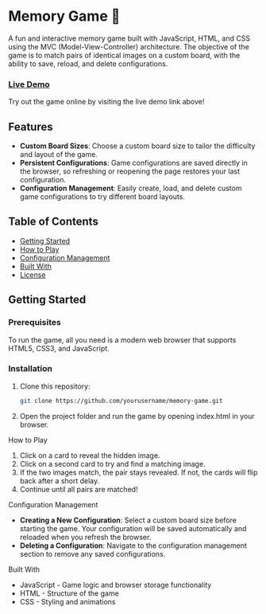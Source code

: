 # Memory Game 🧠

A fun and interactive memory game built with JavaScript, HTML, and CSS using the MVC (Model-View-Controller)
architecture. The objective of the game is to match pairs of identical images on a custom board, with the ability to
save, reload, and delete configurations.

### [Live Demo](https://memory-game-wdai.netlify.app/)

Try out the game online by visiting the live demo link above!

## Features

- **Custom Board Sizes**: Choose a custom board size to tailor the difficulty and layout of the game.
- **Persistent Configurations**: Game configurations are saved directly in the browser, so refreshing or reopening the
  page restores your last configuration.
- **Configuration Management**: Easily create, load, and delete custom game configurations to try different board
  layouts.

## Table of Contents

- [Getting Started](#getting-started)
- [How to Play](#how-to-play)
- [Configuration Management](#configuration-management)
- [Built With](#built-with)
- [License](#license)

## Getting Started

### Prerequisites

To run the game, all you need is a modern web browser that supports HTML5, CSS3, and JavaScript.

### Installation

1. Clone this repository:
   ```bash
   git clone https://github.com/yourusername/memory-game.git
   ```

2. Open the project folder and run the game by opening index.html in your browser.

How to Play

1. Click on a card to reveal the hidden image.
2. Click on a second card to try and find a matching image.
3. If the two images match, the pair stays revealed. If not, the cards will flip back after a short delay.
4. Continue until all pairs are matched!

Configuration Management

- **Creating a New Configuration**: Select a custom board size before starting the game. Your configuration will be
  saved
  automatically and reloaded when you refresh the browser.
- **Deleting a Configuration**: Navigate to the configuration management section to remove any saved configurations.

Built With

- JavaScript - Game logic and browser storage functionality
- HTML - Structure of the game
- CSS - Styling and animations

